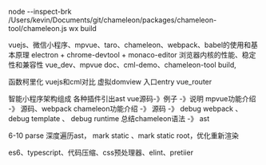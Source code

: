 node --inspect-brk  /Users/kevin/Documents/git/chameleon/packages/chameleon-tool/chameleon.js wx build


vuejs、微信小程序、mpvue、taro、chameleon、webpack、babel的使用和基本原理
electron + chrome-devtool + monaco-editor
浏览器内核的性能、稳定性和兼容性
vue_dev、mpvue doc、cml-demo、chameleon-tool build,

函数柯里化 vuejs和cml对比
虚拟domview
入口entry
vue_router

智能小程序架构组成
各种插件引出ast
vue源码-》例子 -》说明
mpvue功能介绍 -》 源码、webpack
chameleon功能介绍 -》 源码 -》 debug webpack 、debug template 、 debug runtime
总结chameleon语法 -》 ast



6-10 parse
深度遍历ast， mark static 、mark static root，优化重新渲染

es6、typescript、代码压缩、css预处理器、elint、pretiier


